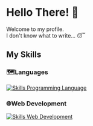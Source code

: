 # Hello There!   👋
Welcome to my profile. <br/>
I don't know what to write... 😴

## My Skills

### 🗺️Languages
[![Skills Programming Language](https://skillicons.dev/icons?i=cs,py)](https://skillicons.dev)

### 🌐Web Development
[![Skills Web Development](https://skillicons.dev/icons?i=dotnet,vue)](https://skillicons.dev)

